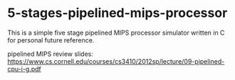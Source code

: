 # 5-stages-pipelined-mips-processor
This is a simple five stage pipelined MIPS processor simulator written in C for personal future reference.

pipelined MIPS review slides:
https://www.cs.cornell.edu/courses/cs3410/2012sp/lecture/09-pipelined-cpu-i-g.pdf
